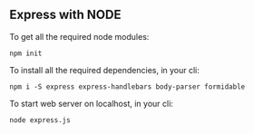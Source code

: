 
## Express with NODE

To get all the required node modules:

```
npm init
```
To install all the required dependencies, in your cli:

```
npm i -S express express-handlebars body-parser formidable
```

To start web server on localhost, in your cli:
```
node express.js
```
